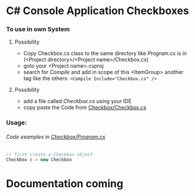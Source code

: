 # C# Console Application Checkboxes


### To use in own System
1. Possibility
    * Copy Checkbox.cs class to the same directory like _Program.cs_ is in (\<Project directory\>/\<Project name\>/Checkbox.cs)
    * goto your \<Project name\>.csproj 
    * search for _Compile_ and add in scope of this \<ItemGroup\> another tag like the others: ``<Compile Include="Checkbox.cs" />``
    
2. Possibility
    * add a file called _Checkbox.cs_ using your IDE
    * copy paste the Code from [Checkbox/Checkbox.cs](https://github.com/LarsVomMars/Checkboxes/blob/master/Checkbox/Checkbox.cs)

### Usage:
###### Code examples in [Checkbox/Program.cs](https://github.com/LarsVomMars/Checkboxes/blob/master/Checkbox/Program.cs)

```c#
// first create a Checkbox object
Checkbox c = new Checkbox 
```

# Documentation coming

